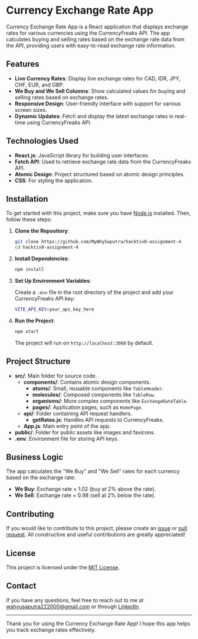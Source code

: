 # Currency Exchange Rate App

Currency Exchange Rate App is a React application that displays exchange rates for various currencies using the CurrencyFreaks API. The app calculates buying and selling rates based on the exchange rate data from the API, providing users with easy-to-read exchange rate information.

## Features

- **Live Currency Rates**: Display live exchange rates for CAD, IDR, JPY, CHF, EUR, and GBP.
- **We Buy and We Sell Columns**: Show calculated values for buying and selling rates based on exchange rates.
- **Responsive Design**: User-friendly interface with support for various screen sizes.
- **Dynamic Updates**: Fetch and display the latest exchange rates in real-time using CurrencyFreaks API.

## Technologies Used

- **React.js**: JavaScript library for building user interfaces.
- **Fetch API**: Used to retrieve exchange rate data from the CurrencyFreaks API.
- **Atomic Design**: Project structured based on atomic design principles.
- **CSS**: For styling the application.

## Installation

To get started with this project, make sure you have [Node.js](https://nodejs.org/) installed. Then, follow these steps:

1. **Clone the Repository**:

    ```bash
    git clone https://github.com/MyWhySaputra/hacktiv8-assignment-4
    cd hacktiv8-assignment-4
    ```

2. **Install Dependencies**:

    ```bash
    npm install
    ```

3. **Set Up Environment Variables**:

    Create a `.env` file in the root directory of the project and add your CurrencyFreaks API key:

    ```bash
    VITE_API_KEY=your_api_key_here
    ```

4. **Run the Project**:

    ```bash
    npm start
    ```

    The project will run on `http://localhost:3000` by default.

## Project Structure

- **src/**: Main folder for source code.
  - **components/**: Contains atomic design components.
    - **atoms/**: Small, reusable components like `TableHeader`.
    - **molecules/**: Composed components like `TableRow`.
    - **organisms/**: More complex components like `ExchangeRateTable`.
    - **pages/**: Application pages, such as `HomePage`.
  - **api/**: Folder containing API request handlers.
    - **getRates.js**: Handles API requests to CurrencyFreaks.
  - **App.js**: Main entry point of the app.
- **public/**: Folder for public assets like images and favicons.
- **.env**: Environment file for storing API keys.

## Business Logic

The app calculates the "We Buy" and "We Sell" rates for each currency based on the exchange rate:

- **We Buy**: Exchange rate × 1.02 (buy at 2% above the rate).
- **We Sell**: Exchange rate × 0.98 (sell at 2% below the rate).

## Contributing

If you would like to contribute to this project, please create an [issue](https://github.com/MyWhySaputra/hacktiv8-assignment-4/issues) or [pull request](https://github.com/MyWhySaputra/hacktiv8-assignment-4/pulls). All constructive and useful contributions are greatly appreciated!

## License

This project is licensed under the [MIT License](LICENSE).

## Contact

If you have any questions, feel free to reach out to me at [wahyusaputra222000@gmail.com](mailto:wahyusaputra222000@gmail.com) or through [LinkedIn](https://www.linkedin.com/in/mywahyusaputra/).

---

Thank you for using the Currency Exchange Rate App! I hope this app helps you track exchange rates effectively.
